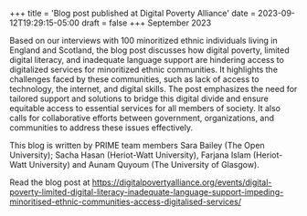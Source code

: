 +++
title = 'Blog post published at Digital Poverty Alliance'
date = 2023-09-12T19:29:15-05:00
draft = false
+++
September 2023

Based on our interviews with 100 minoritized ethnic individuals living in England and Scotland, the blog post discusses how digital poverty, limited digital literacy, and inadequate language support are hindering access to digitalized services for minoritized ethnic communities. It highlights the challenges faced by these communities, such as lack of access to technology, the internet, and digital skills. The post emphasizes the need for tailored support and solutions to bridge this digital divide and ensure equitable access to essential services for all members of society. It also calls for collaborative efforts between government, organizations, and communities to address these issues effectively.

This blog is written by PRIME team members Sara Bailey (The Open University); Sacha Hasan (Heriot-Watt University), Farjana Islam (Heriot-Watt University) and Aunam Quyoum (The University of Glasgow).

Read the blog post at https://digitalpovertyalliance.org/events/digital-poverty-limited-digital-literacy-inadequate-language-support-impeding-minoritised-ethnic-communities-access-digitalised-services/

 
